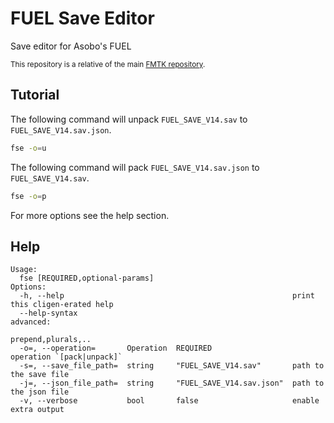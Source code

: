 # FUEL Save Editor

Save editor for Asobo's FUEL

<sup>This repository is a relative of the main [FMTK repository](https://github.com/widberg/fmtk).</sup>

## Tutorial

The following command will unpack `FUEL_SAVE_V14.sav` to `FUEL_SAVE_V14.sav.json`.

```sh
fse -o=u
```

The following command will pack `FUEL_SAVE_V14.sav.json` to `FUEL_SAVE_V14.sav`.

```sh
fse -o=p
```

For more options see the help section.

## Help

```plaintext
Usage:
  fse [REQUIRED,optional-params]
Options:
  -h, --help                                                   print this cligen-erated help
  --help-syntax                                                advanced:
                                                               prepend,plurals,..
  -o=, --operation=       Operation  REQUIRED                  operation `[pack|unpack]`
  -s=, --save_file_path=  string     "FUEL_SAVE_V14.sav"       path to the save file
  -j=, --json_file_path=  string     "FUEL_SAVE_V14.sav.json"  path to the json file
  -v, --verbose           bool       false                     enable extra output
```
